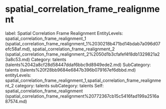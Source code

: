 # spatial_correlation_frame_realignment

label: Spatial Correlation Frame Realignment
EntityLevels: spatial_correlation_frame_realignment_1 (spatial_correlation_frame_realignment_1%2030218b471bd14bdab7a096d07efc58af.md), spatial_correlation_frame_realignment_2 (spatial_correlation_frame_realignment_2%2050d1b3cfafef4f8db1329821a23a8c53.md)
Category: talents (talents%2042a8cf28d58447ddaf6bbc9d8949ede2.md)
SubCategory: talents (talents%20f28bb9684e6847b396b079167ef6dbbd.md)
entityLevels: spatial_correlation_frame_realignment_1,spatial_correlation_frame_realignment_2
category: talents
subCategory: talents
Self: spatial_correlation_frame_realignment (spatial_correlation_frame_realignment%20772367cb15c5416fad199a2516a87574.md)

[](Untitled%2046cd72193c244c66b878b320526e849d.md)